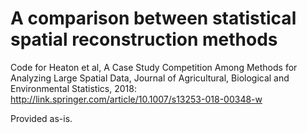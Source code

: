 # A comparison between statistical spatial reconstruction methods
Code for Heaton et al, A Case Study Competition Among Methods for Analyzing Large Spatial Data, Journal of Agricultural, Biological and Environmental Statistics, 2018: http://link.springer.com/article/10.1007/s13253-018-00348-w

Provided as-is.
